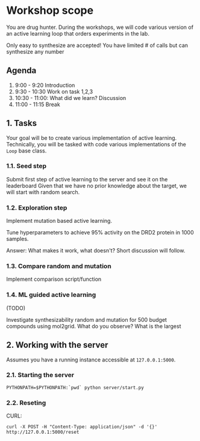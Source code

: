 # Workshop scope

You are drug hunter. During the workshops, we will code various version of an active learning loop that orders experiments in the lab.

Only easy to synthesize are accepted! You have limited # of calls but can synthesize any number

## Agenda

1. 9:00 - 9:20 Introduction 
2. 9:30 - 10:30 Work on task 1,2,3 
5. 10:30 - 11:00: What did we learn? Discussion
6. 11:00 - 11:15 Break

## 1. Tasks

Your goal will be to create various implementation of active learning. Technically, you will be tasked with code various implementations of the `Loop` base class.

### 1.1. Seed step

Submit first step of active learning to the server and see it on the leaderboard
Given that we have no prior knowledge about the target, we will start with random search.

### 1.2. Exploration step

Implement mutation based active learning.

Tune hyperparameters to achieve 95% activity on the DRD2 protein in 1000 samples.

Answer: What makes it work, what doesn't? Short discussion will follow.

### 1.3. Compare random and mutation

Implement comparison script/function

### 1.4. ML guided active learning

(TODO)

Investigate synthesizability random and mutation for 500 budget compounds using mol2grid. What do you observe?
What is the largest

## 2. Working with the server

Assumes you have a running instance accessible at `127.0.0.1:5000`.

### 2.1. Starting the server

```commandline
PYTHONPATH=$PYTHONPATH:`pwd` python server/start.py
```

### 2.2. Reseting

CURL:
```commandline
curl -X POST -H "Content-Type: application/json" -d '{}' http://127.0.0.1:5000/reset
```

